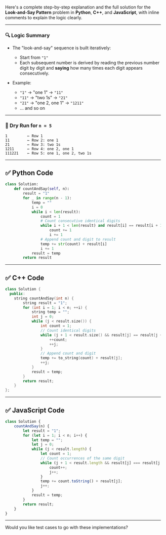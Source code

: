 Here's a complete step-by-step explanation and the full solution for the **Look-and-Say Pattern** problem in **Python**, **C++**, and **JavaScript**, with inline comments to explain the logic clearly.

---

### 🔍 **Logic Summary**

* The "look-and-say" sequence is built iteratively:

  * Start from `"1"`
  * Each subsequent number is derived by reading the previous number digit by digit and **saying** how many times each digit appears consecutively.
* Example:

  * `"1"` → "one 1" → `"11"`
  * `"11"` → "two 1s" → `"21"`
  * `"21"` → "one 2, one 1" → `"1211"`
  * ... and so on

---

### 🧪 Dry Run for `n = 5`

```
1         ← Row 1
11        ← Row 2: one 1
21        ← Row 3: two 1s
1211      ← Row 4: one 2, one 1
111221    ← Row 5: one 1, one 2, two 1s
```

---

## ✅ Python Code

```python
class Solution:
    def countAndSay(self, n):
        result = "1"
        for _ in range(n - 1):
            temp = ""
            i = 0
            while i < len(result):
                count = 1
                # Count consecutive identical digits
                while i + 1 < len(result) and result[i] == result[i + 1]:
                    count += 1
                    i += 1
                # Append count and digit to result
                temp += str(count) + result[i]
                i += 1
            result = temp
        return result
```

---

## ✅ C++ Code

```cpp
class Solution {
  public:
    string countAndSay(int n) {
        string result = "1";
        for (int i = 1; i < n; ++i) {
            string temp = "";
            int j = 0;
            while (j < result.size()) {
                int count = 1;
                // Count identical digits
                while (j + 1 < result.size() && result[j] == result[j + 1]) {
                    ++count;
                    ++j;
                }
                // Append count and digit
                temp += to_string(count) + result[j];
                ++j;
            }
            result = temp;
        }
        return result;
    }
};
```

---

## ✅ JavaScript Code

```javascript
class Solution {
    countAndSay(n) {
        let result = "1";
        for (let i = 1; i < n; i++) {
            let temp = "";
            let j = 0;
            while (j < result.length) {
                let count = 1;
                // Count occurrences of the same digit
                while (j + 1 < result.length && result[j] === result[j + 1]) {
                    count++;
                    j++;
                }
                temp += count.toString() + result[j];
                j++;
            }
            result = temp;
        }
        return result;
    }
}
```

---

Would you like test cases to go with these implementations?

